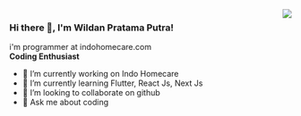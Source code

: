 <img align="right" src="https://github-readme-stats.vercel.app/api?username=wildanptra&theme=codeSTACKr">

### Hi there 👋, I'm Wildan Pratama Putra!

i'm programmer at indohomecare.com
<br>
<b> Coding Enthusiast </b>

<!-- **wildanptra/wildanptra** is a ✨ _special_ ✨ repository because its `README.md` (this file) appears on your GitHub profile.

Here are some ideas to get you started: -->

- 🔭 I’m currently working on Indo Homecare
- 🌱 I’m currently learning Flutter, React Js, Next Js
- 👯 I’m looking to collaborate on github
- 💬 Ask me about coding
